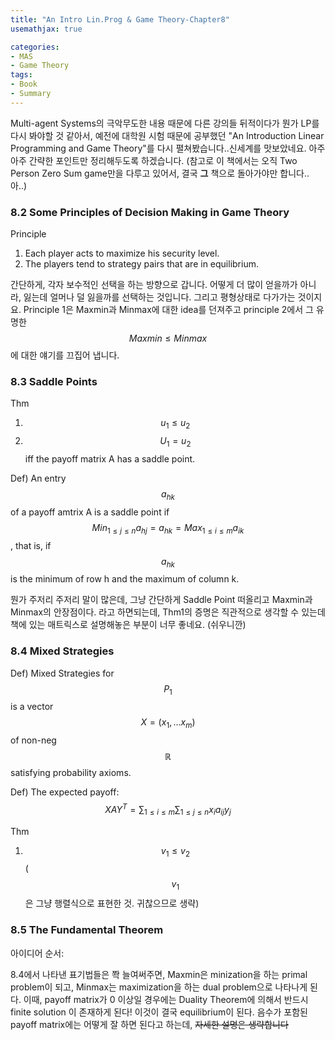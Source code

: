 ```yaml
---
title: "An Intro Lin.Prog & Game Theory-Chapter8"
usemathjax: true

categories:
- MAS
- Game Theory
tags:
- Book
- Summary
---
```


Multi-agent Systems의 극악무도한 내용 때문에 다른 강의들 뒤적이다가 뭔가 LP를 다시 봐야할 것 같아서, 예전에 대학원 시험 때문에 공부했던 "An Introduction Linear Programming and Game Theory"를 다시 펼쳐봤습니다..신세계를 맛보았네요. 아주 아주 간략한 포인트만 정리해두도록 하겠습니다. (참고로 이 책에서는 오직 Two Person Zero Sum game만을 다루고 있어서, 결국 **그** 책으로 돌아가야만 합니다..아..)

### 8.2 Some Principles of Decision Making in Game Theory
Principle

1. Each player acts to maximize his security level.
2. The players tend to strategy pairs that are in equilibrium.

간단하게, 각자 보수적인 선택을 하는 방향으로 갑니다. 어떻게 더 많이 얻을까가 아니라, 잃는데 얼머나 덜 잃을까를 선택하는 것입니다. 그리고 평형상태로 다가가는 것이지요. Principle 1은 Maxmin과 Minmax에 대한 idea를 던져주고 principle 2에서 그 유명한 $$Maxmin \leq Minmax$$에 대한 얘기를 끄집어 냅니다.

### 8.3 Saddle Points
Thm

1. $$u_{1} \leq u_{2}$$
2. $$U_{1} = u_{2}$$ iff the payoff matrix A has a saddle point.

Def) An entry $$a_{hk}$$ of a payoff amtrix A is a saddle point if $$Min_{1\leq j \leq n} a_{hj} = a_{hk} = Max_{1 \leq i \leq m} a_{ik}$$, that is, if $$a_{hk}$$ is the minimum of row h and the maximum of column k.

뭔가 주저리 주저리 말이 많은데, 그냥 간단하게 Saddle Point 떠올리고 Maxmin과 Minmax의 안장점이다. 라고 하면되는데, Thm1의 증명은 직관적으로 생각할 수 있는데 책에 있는 매트릭스로 설명해놓은 부분이 너무 좋네요. (쉬우니깐) 

### 8.4 Mixed Strategies
Def) Mixed Strategies for $$P_{1}$$ is a vector $$X = (x_{1}, ... x_{m})$$ of non-neg $$\mathbb{R}$$ satisfying probability axioms.


Def) The expected payoff: $$XAY^{T} = \sum_{1 \leq i \leq m} \sum_{1 \leq j \leq n} x_{i} a_{ij} y_{j}$$

Thm
1. $$v_{1} \leq v_{2}$$ ($$v_{1}$$은 그냥 행렬식으로 표현한 것. 귀찮으므로 생략)


### 8.5 The Fundamental Theorem
아이디어 순서:

8.4에서 나타낸 표기법들은 쫙 늘여써주면, Maxmin은 minization을 하는 primal problem이 되고, Minmax는 maximization을 하는 dual problem으로 나타나게 된다. 이때, payoff matrix가 0 이상일 경우에는 Duality Theorem에 의해서 반드시 finite solution 이 존재하게 된다! 이것이 결국 equilibrium이 된다. 음수가 포함된 payoff matrix에는 어떻게 잘 하면 된다고 하는데, ~~자세한 설명은 생략합니다~~




















